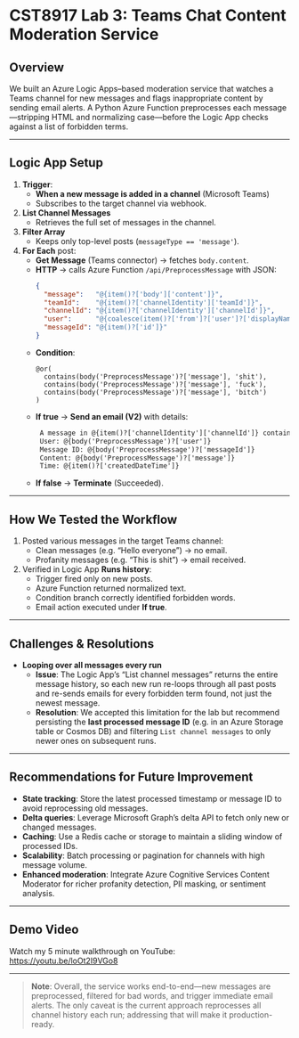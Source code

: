 # CST8917 Lab 3: Teams Chat Content Moderation Service

## Overview  
We built an Azure Logic Apps–based moderation service that watches a Teams channel for new messages and flags inappropriate content by sending email alerts. A Python Azure Function preprocesses each message—stripping HTML and normalizing case—before the Logic App checks against a list of forbidden terms.

---

## Logic App Setup  
1. **Trigger**:  
   - **When a new message is added in a channel** (Microsoft Teams)  
   - Subscribes to the target channel via webhook.  
2. **List Channel Messages**  
   - Retrieves the full set of messages in the channel.  
3. **Filter Array**  
   - Keeps only top-level posts (`messageType == 'message'`).  
4. **For Each** post:  
   - **Get Message** (Teams connector) → fetches `body.content`.  
   - **HTTP** → calls Azure Function `/api/PreprocessMessage` with JSON:  
     ```json
     {
       "message":   "@{item()?['body']['content']}",
       "teamId":    "@{item()?['channelIdentity']['teamId']}",
       "channelId": "@{item()?['channelIdentity']['channelId']}",
       "user":      "@{coalesce(item()?['from']?['user']?['displayName'], 'Unknown')}",
       "messageId": "@{item()?['id']}"
     }
     ```
   - **Condition**:  
     ```expression
     @or(
       contains(body('PreprocessMessage')?['message'], 'shit'),
       contains(body('PreprocessMessage')?['message'], 'fuck'),
       contains(body('PreprocessMessage')?['message'], 'bitch')
     )
     ```
   - **If true** → **Send an email (V2)** with details:
     ```html
      A message in @{item()?['channelIdentity']['channelId']} contained forbidden content.
      User: @{body('PreprocessMessage')?['user']}
      Message ID: @{body('PreprocessMessage')?['messageId']}
      Content: @{body('PreprocessMessage')?['message']}
      Time: @{item()?['createdDateTime']}
     ```
   - **If false** → **Terminate** (Succeeded).

---

## How We Tested the Workflow  
1. Posted various messages in the target Teams channel:  
   - Clean messages (e.g. “Hello everyone”) → no email.  
   - Profanity messages (e.g. “This is shit”) → email received.  
2. Verified in Logic App **Runs history**:  
   - Trigger fired only on new posts.  
   - Azure Function returned normalized text.  
   - Condition branch correctly identified forbidden words.  
   - Email action executed under **If true**.

---

## Challenges & Resolutions  
- **Looping over all messages every run**  
  - **Issue**: The Logic App’s “List channel messages” returns the entire message history, so each new run re-loops through all past posts and re-sends emails for every forbidden term found, not just the newest message.  
  - **Resolution**: We accepted this limitation for the lab but recommend persisting the **last processed message ID** (e.g. in an Azure Storage table or Cosmos DB) and filtering `List channel messages` to only newer ones on subsequent runs.

---

## Recommendations for Future Improvement  
- **State tracking**: Store the latest processed timestamp or message ID to avoid reprocessing old messages.  
- **Delta queries**: Leverage Microsoft Graph’s delta API to fetch only new or changed messages.  
- **Caching**: Use a Redis cache or storage to maintain a sliding window of processed IDs.  
- **Scalability**: Batch processing or pagination for channels with high message volume.  
- **Enhanced moderation**: Integrate Azure Cognitive Services Content Moderator for richer profanity detection, PII masking, or sentiment analysis.

---

## Demo Video  
Watch my 5 minute walkthrough on YouTube:  
https://youtu.be/loOt2I9VGo8

---

> **Note**: Overall, the service works end-to-end—new messages are preprocessed, filtered for bad words, and trigger immediate email alerts. The only caveat is the current approach reprocesses all channel history each run; addressing that will make it production-ready.
